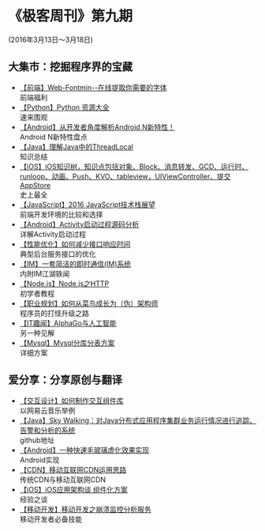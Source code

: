 # 《极客周刊》第九期

(2016年3月13日～3月18日)

## 大集市：挖掘程序界的宝藏

- [【前端】Web-Fontmin--在线提取你需要的字体](http://forsigner.com/2016/03/13/web-fontmin/)
<br>前端福利
- [【Python】Python 资源大全](http://python.jobbole.com/84464/)
<br>速来围观
- [【Android】从开发者角度解析Android N新特性！](http://gank.io/post/56e0b83c67765963436fcb94)
<br>Android N新特性盘点
- [【Java】理解Java中的ThreadLocal](http://droidyue.com/blog/2016/03/13/learning-threadlocal-in-java/)
<br>知识总结
- [【iOS】iOS知识树，知识点包括对象、Block、消息转发、GCD、运行时、runloop、动画、Push、KVO、tableview，UIViewController、提交AppStore](http://blog.csdn.net/hherima/article/details/50714866)
<br>史上最全
- [【JavaScript】2016 JavaScript技术栈展望](http://pinggod.com/2016/2016-JavaScript-%E6%8A%80%E6%9C%AF%E6%A0%88%E5%B1%95%E6%9C%9B/)
<br>前端开发环境的比较和选择
- [【Android】Activity启动过程源码分析](http://wangxinghe.me/blog/2016-03-12/activity-launch-analysis/)
<br>详解Activity启动过程
- [【性能优化】如何减少接口响应时间](http://blog.lichengwu.cn/optimization/2016/03/12/how-to-reduce-the-computational-response-time/)
<br>典型后台服务接口的优化
- [【IM】一套简洁的即时通信(IM)系统](http://weibo.com/p/1001603950681689090105)
<br>内附IM江湖轶闻
- [【Node.js】Node.js之HTTP](https://github.com/swfbarhr/blog/blob/master/node/http.md)
<br>初学者教程
- [【职业规划】如何从菜鸟成长为（伪）架构师](http://weibo.com/ttarticle/p/show?id=2309403952717566480672)
<br>程序员的打怪升级之路
- [【IT趣闻】AlphaGo与人工智能](http://www.yinwang.org/blog-cn/2016/03/09/alpha-go)
<br>另一种见解
- [【Mysql】Mysql分库分表方案](http://www.francissoung.com/2015/10/12/Mysql%E5%88%86%E5%BA%93%E5%88%86%E8%A1%A8%E6%96%B9%E6%A1%88/)
<br>详细方案

## 爱分享：分享原创与翻译

- [【交互设计】如何制作交互组件库](http://uedc.163.com/13069.html)
<br>以网易云音乐举例
- [【Java】Sky Walking：对Java分布式应用程序集群业务运行情况进行追踪、告警和分析的系统](https://github.com/wu-sheng/sky-walking)
<br>github地址
- [【Android】一种快速毛玻璃虚化效果实现](http://wingjay.com/2016/03/12/%E4%B8%80%E7%A7%8D%E5%BF%AB%E9%80%9F%E6%AF%9B%E7%8E%BB%E7%92%83%E8%99%9A%E5%8C%96%E6%95%88%E6%9E%9C%E5%AE%9E%E7%8E%B0/)
<br>Android实现
- [【CDN】移动互联网CDN运用思路](http://mp.weixin.qq.com/s?__biz=MzI4MjA4ODU0Ng==&mid=402603447&idx=1&sn=a66afa8393ffe5b8272ec0733f3ad1fa)
<br>传统CDN与移动互联网CDN
- [【iOS】iOS应用架构谈 组件化方案](http://casatwy.com/iOS-Modulization.html)
<br>经验之谈
- [【移动开发】移动开发之崩溃监控分析服务](http://mp.weixin.qq.com/s?__biz=MzIwMTQwNTA3Nw==&mid=402317533&idx=1&sn=37eefadfe316b8fc90864040fb5ca0b3)
<br>移动开发者必备技能
